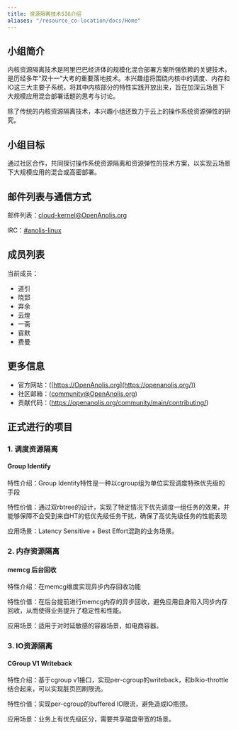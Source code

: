 ```yaml
---
title: 资源隔离技术SIG介绍
aliases: "/resource_co-location/docs/Home"
---
```




## 小组简介

内核资源隔离技术是阿里巴巴经济体的规模化混合部署方案所强依赖的关键技术，是历经多年“双十一”大考的重要落地技术。本兴趣组将围绕内核中的调度、内存和IO这三大主要子系统，将其中内核部分的特性实践开放出来，旨在加深云场景下大规模应用混合部署话题的思考与讨论。

除了传统的内核资源隔离技术，本兴趣小组还致力于云上的操作系统资源弹性的研究。

## 小组目标

通过社区合作，共同探讨操作系统资源隔离和资源弹性的技术方案，以实现云场景下大规模应用的混合或高密部署。

## 邮件列表与通信方式

邮件列表：[cloud-kernel@OpenAnolis.org](mailto:cloud-kernel@OpenAnolis.org)

IRC：[#anolis-linux](https://webchat.freenode.net/#anolis-linux)

## 成员列表

当前成员：

- 道引
- 晓郅
- 弃余
- 云煌
- 一斋
- 窅默
- 费曼



## 更多信息

- 官方网站：([https://OpenAnolis.org](https://openanolis.org/))
- 社区邮箱：([community@OpenAnolis.org](mailto:community@OpenAnolis.org))
- 贡献代码：(https://openanolis.org/community/main/contributing/)



## 正式进行的项目

### 1. 调度资源隔离

#### Group Identify

特性介绍：Group Identity特性是一种以cgroup组为单位实现调度特殊优先级的手段

特性价值：通过双rbtree的设计，实现了特定情况下优先调度一组任务的效果，并能够保障不会受到来自HT的低优先级任务干扰，确保了高优先级任务的性能表现

应用场景：Latency Sensitive + Best Effort混跑的业务场景。

### 2. 内存资源隔离

#### memcg 后台回收

特性介绍：在memcg维度实现异步内存回收功能

特性价值：在后台提前进行memcg内存的异步回收，避免应用自身陷入同步内存回收，从而使得业务提升了稳定性和性能。

应用场景：适用于对时延敏感的容器场景，如电商容器。

### 3. IO资源隔离

#### CGroup V1 Writeback

特性介绍：基于cgroup v1接口，实现per-cgroup的writeback，和blkio-throttle结合起来，可以实现脏页回刷限流。

特性价值：实现per-cgroup的buffered IO限流，避免造成IO瓶颈。

应用场景：业务上有优先级区分，需要共享磁盘带宽的场景。